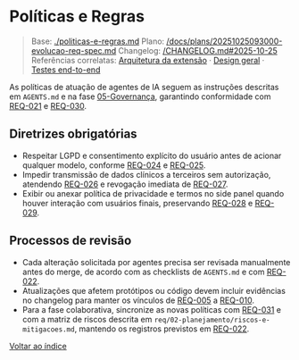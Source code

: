 # Políticas e Regras

> Base: [./politicas-e-regras.md](./politicas-e-regras.md)
> Plano: [/docs/plans/20251025093000-evolucao-req-spec.md](/docs/plans/20251025093000-evolucao-req-spec.md)
> Changelog: [/CHANGELOG.md#2025-10-25](/CHANGELOG.md#2025-10-25)
> Referências correlatas: [Arquitetura da extensão](/req/01-arquitetura/arquitetura-da-extensao-spec.md) · [Design geral](/req/02-design/design-geral-spec.md) · [Testes end-to-end](/req/04-testes-e-validacao/testes-end-to-end-spec.md)

As políticas de atuação de agentes de IA seguem as instruções descritas em `AGENTS.md` e na fase [05-Governança](../06-governanca-tecnica-e-controle-de-qualidade/README-spec.md), garantindo conformidade com [REQ-021](../02-planejamento/requisitos-spec.md#req-021) e [REQ-030](../02-planejamento/requisitos-spec.md#req-030).

## Diretrizes obrigatórias
- Respeitar LGPD e consentimento explícito do usuário antes de acionar qualquer modelo, conforme [REQ-024](../02-planejamento/requisitos-spec.md#req-024) e [REQ-025](../02-planejamento/requisitos-spec.md#req-025).
- Impedir transmissão de dados clínicos a terceiros sem autorização, atendendo [REQ-026](../02-planejamento/requisitos-spec.md#req-026) e revogação imediata de [REQ-027](../02-planejamento/requisitos-spec.md#req-027).
- Exibir ou anexar política de privacidade e termos no side panel quando houver interação com usuários finais, preservando [REQ-028](../02-planejamento/requisitos-spec.md#req-028) e [REQ-029](../02-planejamento/requisitos-spec.md#req-029).

## Processos de revisão
- Cada alteração solicitada por agentes precisa ser revisada manualmente antes do merge, de acordo com as checklists de `AGENTS.md` e com [REQ-022](../02-planejamento/requisitos-spec.md#req-022).
- Atualizações que afetem protótipos ou código devem incluir evidências no changelog para manter os vínculos de [REQ-005](../02-planejamento/requisitos-spec.md#req-005) a [REQ-010](../02-planejamento/requisitos-spec.md#req-010).
- Para a fase colaborativa, sincronize as novas políticas com [REQ-031](../02-planejamento/requisitos-spec.md#req-031) e com a matriz de riscos descrita em `req/02-planejamento/riscos-e-mitigacoes.md`, mantendo os registros previstos em [REQ-022](../02-planejamento/requisitos-spec.md#req-022).

[Voltar ao índice](README-spec.md)
